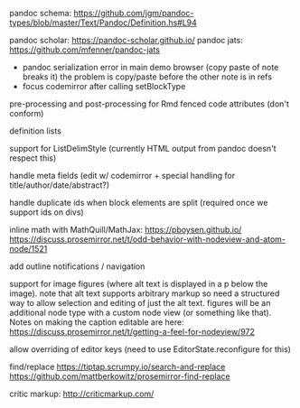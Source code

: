

pandoc schema: <https://github.com/jgm/pandoc-types/blob/master/Text/Pandoc/Definition.hs#L94>

pandoc scholar: https://pandoc-scholar.github.io/
pandoc jats:    https://github.com/mfenner/pandoc-jats


- pandoc serialization error in main demo browser (copy paste of note breaks it)
  the problem is copy/paste before the other note is in refs
- focus codemirror after calling setBlockType


pre-processing and post-processing for Rmd fenced code attributes (don't conform)

definition lists

support for ListDelimStyle (currently HTML output from pandoc doesn't respect this)

handle meta fields (edit w/ codemirror + special handling for title/author/date/abstract?)

handle duplicate ids when block elements are split (required once we support ids on divs)

inline math with MathQuill/MathJax: 
   https://pboysen.github.io/
   https://discuss.prosemirror.net/t/odd-behavior-with-nodeview-and-atom-node/1521



add outline notifications / navigation

support for image figures (where alt text is displayed in a p below the image). note that alt text supports arbitrary markup so need a structured way to allow selection and editing of just the alt text. figures will
be an additional node type with a custom node view (or something like that). Notes on making the caption editable
are here: https://discuss.prosemirror.net/t/getting-a-feel-for-nodeview/972

allow overriding of editor keys (need to use EditorState.reconfigure for this)

find/replace
  https://tiptap.scrumpy.io/search-and-replace 
  https://github.com/mattberkowitz/prosemirror-find-replace

critic markup: http://criticmarkup.com/

